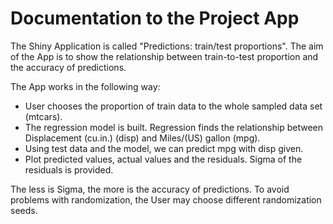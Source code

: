 Documentation to the Project App
==============================

The Shiny Application is called "Predictions: train/test proportions". The aim of the App is to show the relationship between train-to-test proportion and the accuracy of predictions.

The App works in the following way: 
* User chooses the proportion of train data to the whole sampled data set (mtcars).
* The regression model is built. Regression finds the relationship between Displacement (cu.in.) (disp) and Miles/(US) gallon (mpg).
* Using test data and the model, we can predict mpg with disp given.
* Plot predicted values, actual values and the residuals. Sigma of the residuals is provided.

The less is Sigma, the more is the accuracy of predictions. To avoid problems with randomization, the User may choose different randomization seeds.
